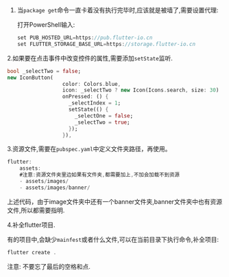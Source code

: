 1. 当`package get`命令一直卡着没有执行完毕时,应该就是被墙了,需要设置代理:

   打开PowerShell输入:

   ~~~~java
   set PUB_HOSTED_URL=https://pub.flutter-io.cn
   set FLUTTER_STORAGE_BASE_URL=https://storage.flutter-io.cn
   ~~~~

   

2.如果要在点击事件中改变控件的属性,需要添加`setState`监听.

~~~~dart
bool _selectTwo = false;
new IconButton(
                  color: Colors.blue,
                  icon: _selectTwo ? new Icon(Icons.search, size: 30) : new 		                             Icon(Icons.ac_unit, size: 30),
                  onPressed: () {
                    _selectIndex = 1;
                    setState(() {
                      _selectOne = false;
                      _selectTwo = true;
                    });
                  }),
~~~~



3.资源文件,需要在`pubspec.yaml`中定义文件夹路径，再使用。

~~~~dart
flutter:
	assets:
    #注意:资源文件夹里边如果有文件夹,都需要加上,不加会加载不到资源
    - assets/images/
    - assets/images/banner/
~~~~

上述代码，由于image文件夹中还有一个banner文件夹,banner文件夹中也有资源文件,所以都需要指明.

4.补全flutter项目.

有的项目中,会缺少`mainfest`或者什么文件,可以在当前目录下执行命令,补全项目:

~~~~dart
flutter create .
~~~~

注意: 不要忘了最后的空格和点.
